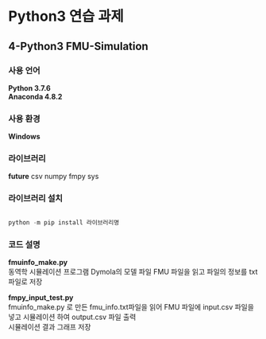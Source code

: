 # Python3 연습 과제
## 4-Python3 FMU-Simulation

### 사용 언어
**Python 3.7.6**  
**Anaconda 4.8.2**

### 사용 환경
**Windows**

### 라이브러리
__future__
csv
numpy
fmpy
sys

### 라이브러리 설치
```python

python -m pip install 라이브러리명

```

### 코드 설명
**fmuinfo_make.py**  
동역학 시뮬레이션 프로그램 Dymola의 모델 파일 FMU 파일을 읽고 파일의 정보를 txt파일로 저장

**fmpy_input_test.py**  
fmuinfo_make.py 로 만든 fmu_info.txt파일을 읽어 FMU 파일에 input.csv 파일을 넣고 시뮬레이션 하여 output.csv 파일 출력  
시뮬레이션 결과 그래프 저장
